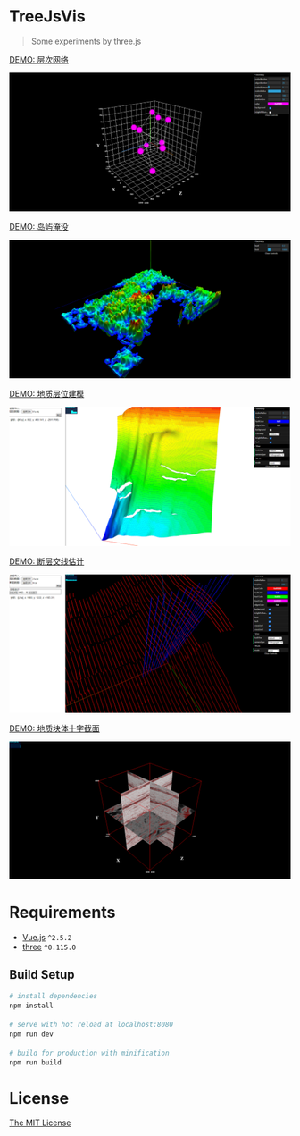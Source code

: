 # TreeJsVis

> Some experiments by three.js

[DEMO: 层次网络](https://shuang13.github.io/ThreeJsVis/dist/index.html#/Tree)

![层次网络](./doc/Tree.png)


[DEMO: 岛屿淹没](https://shuang13.github.io/ThreeJsVis/dist/index.html#/Mountain)

![岛屿淹没](./doc/Mountain.png)


[DEMO: 地质层位建模](https://shuang13.github.io/ThreeJsVis/dist/index.html)

![地质层位建模](./doc/layer.png)


[DEMO: 断层交线估计](https://shuang13.github.io/ThreeJsVis/dist/index.html#/Intersection)

![断层交线提取](./doc/inter.png)


[DEMO: 地质块体十字截面](https://shuang13.github.io/ThreeJsVis/dist/index.html#/Seismic)

![地质块体十字截面](./doc/Seismic.png)

# Requirements

- [Vue.js](https://github.com/vuejs/vue) `^2.5.2`
- [three](https://github.com/mrdoob/three.js) `^0.115.0`

## Build Setup

``` bash
# install dependencies
npm install

# serve with hot reload at localhost:8080
npm run dev

# build for production with minification
npm run build
```

# License

[The MIT License](http://opensource.org/licenses/MIT)